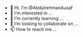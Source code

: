 - 👋 Hi, I’m @AbdulrehmanAusaf
- 👀 I’m interested in ...
- 🌱 I’m currently learning ...
- 💞️ I’m looking to collaborate on ...
- 📫 How to reach me ...

<!---
AbdulrehmanAusaf/AbdulrehmanAusaf is a ✨ special ✨ repository because its `README.md` (this file) appears on your GitHub profile.
You can click the Preview link to take a look at your changes.
--->
